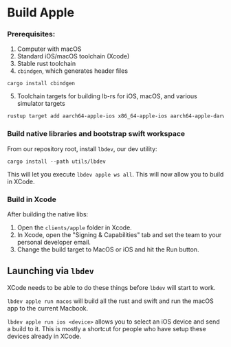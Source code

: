 # Build Apple

### Prerequisites:
1. Computer with macOS
2. Standard iOS/macOS toolchain (Xcode)
3. Stable rust toolchain
4. `cbindgen`, which generates header files
```
cargo install cbindgen
```
5. Toolchain targets for building lb-rs for iOS, macOS, and various simulator targets
```bash
rustup target add aarch64-apple-ios x86_64-apple-ios aarch64-apple-darwin x86_64-apple-darwin aarch64-apple-ios-sim
```

### Build native libraries and bootstrap swift workspace
From our repository root, install `lbdev`, our dev utility:
```
cargo install --path utils/lbdev
```

This will let you execute `lbdev apple ws all`. This will now allow you to build in XCode.

### Build in Xcode
After building the native libs:
1. Open the `clients/apple` folder in Xcode.
2. In Xcode, open the "Signing & Capabilities" tab and set the team to your personal developer email.
3. Change the build target to MacOS or iOS and hit the Run button.

## Launching via `lbdev`
XCode needs to be able to do these things before `lbdev` will start to work.

`lbdev apple run macos` will build all the rust and swift and run the macOS app to the current Macbook.

`lbdev apple run ios <device>`  allows you to select an iOS device and send a build to it. This is mostly a shortcut for people who have setup these devices already in XCode. 